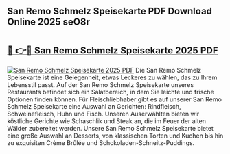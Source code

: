 ## San Remo Schmelz Speisekarte PDF Download Online 2025 seO8r

# <h2><a href="http://gcctw1.nevu.top/?p=San+Remo+Schmelz+Speisekarte">🔗 👉🔴 San Remo Schmelz Speisekarte 2025 PDF</a></h2>

[![San Remo Schmelz Speisekarte 2025 PDF](https://i.imgur.com/dBaPXMq.png)](http://gcctw1.nevu.top/?p=San+Remo+Schmelz+Speisekarte)
Die San Remo Schmelz Speisekarte ist eine Gelegenheit, etwas Leckeres zu wählen, das zu Ihrem Lebensstil passt. Auf der San Remo Schmelz Speisekarte unseres Restaurants befindet sich ein Salatbereich, in dem Sie leichte und frische Optionen finden können. Für Fleischliebhaber gibt es auf unserer San Remo Schmelz Speisekarte eine Auswahl an Gerichten: Rindfleisch, Schweinefleisch, Huhn und Fisch. Unseren Auserwählten bieten wir köstliche Gerichte wie Schaschlik und Steak an, die im Feuer der alten Wälder zubereitet werden. Unsere San Remo Schmelz Speisekarte bietet eine große Auswahl an Desserts, von klassischen Torten und Kuchen bis hin zu exquisiten Crème Brûlée und Schokoladen-Schneitz-Puddings.
